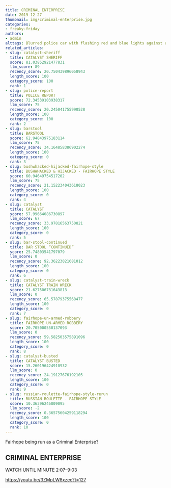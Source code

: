 ```yaml
---
title: CRIMINAL ENTERPRISE
date: 2019-12-27
thumbnail: img/criminal-enterprise.jpg
categories:
- freaky-friday
authors:
- admin
alttags: Blurred police car with flashing red and blue lights against a dark background; related to allegations of criminal activit...
related_articles:
- slug: catalyst-sheriff
  title: CATALYST SHERIFF
  score: 81.03852921477831
  llm_score: 89
  recency_score: 20.750439896058943
  length_score: 100
  category_score: 100
  rank: 1
- slug: police-report
  title: POLICE REPORT
  score: 72.34539103938317
  llm_score: 75
  recency_score: 20.245041755990528
  length_score: 100
  category_score: 100
  rank: 2
- slug: barstool
  title: BARSTOOL
  score: 62.94843975183114
  llm_score: 75
  recency_score: 34.164858386902274
  length_score: 100
  category_score: 0
  rank: 3
- slug: bushwhacked-hijacked-fairhope-style
  title: BUSHWHACKED & HIJACKED - FAIRHOPE STYLE
  score: 60.94649754517202
  llm_score: 75
  recency_score: 21.152234043618023
  length_score: 100
  category_score: 0
  rank: 4
- slug: catalyst
  title: CATALYST
  score: 57.99664086730897
  llm_score: 67
  recency_score: 33.97816563750821
  length_score: 100
  category_score: 0
  rank: 5
- slug: bar-stool-continued
  title: BAR STOOL “CONTINUED”
  score: 25.74803541797079
  llm_score: 0
  recency_score: 92.36223021681012
  length_score: 100
  category_score: 0
  rank: 6
- slug: catalyst-train-wreck
  title: CATALYST TRAIN WRECK
  score: 21.627506731643813
  llm_score: 0
  recency_score: 65.57879375568477
  length_score: 100
  category_score: 0
  rank: 7
- slug: fairhope-un-armed-robbery
  title: FAIRHOPE UN-ARMED ROBBERY
  score: 20.705000550137093
  llm_score: 0
  recency_score: 59.582503575891096
  length_score: 100
  category_score: 0
  rank: 8
- slug: catalyst-busted
  title: CATALYST BUSTED
  score: 15.260196424910932
  llm_score: 0
  recency_score: 24.19127676192105
  length_score: 100
  category_score: 0
  rank: 9
- slug: russian-roulette-fairhope-style-rerun
  title: RUSSIAN ROULETTE - FAIRHOPE STYLE
  score: 10.36396246809095
  llm_score: -2
  recency_score: 0.36575604259118294
  length_score: 100
  category_score: 0
  rank: 10
---
```

Fairhope being run as a Criminal Enterprise?

## CRIMINAL ENTERPRISE

WATCH UNTIL MINUTE 2:07–9:03

https://youtu.be/3ZMpLW8xzec?t=127
